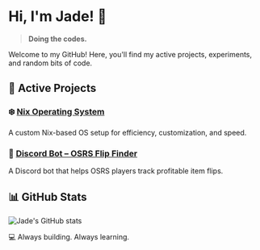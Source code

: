 # Hi, I'm Jade! 👋  
> **Doing the codes.**  

Welcome to my GitHub! Here, you'll find my active projects, experiments, and random bits of code.  


## 🚀 Active Projects  

### ❄️ [Nix Operating System](https://jade.rip/nix)  
A custom Nix-based OS setup for efficiency, customization, and speed.  

### 🤖 [Discord Bot – OSRS Flip Finder](https://github.com/fisherrjd/osrsFlipFinder)  
A Discord bot that helps OSRS players track profitable item flips.  

## 📊 GitHub Stats  

![Jade's GitHub stats](https://github-readme-stats.vercel.app/api?username=fisherrjd&show_icons=true&theme=dracula)  

💻 Always building. Always learning.  
